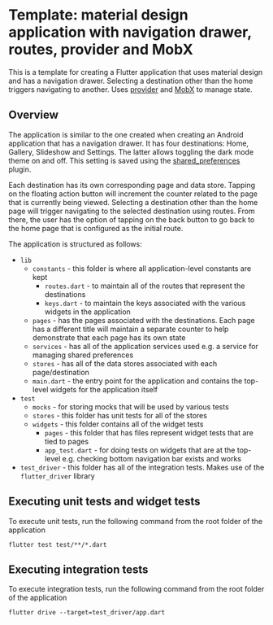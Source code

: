 # Template: material design application with navigation drawer, routes, provider and MobX

This is a template for creating a Flutter application that uses material design and has a navigation drawer. Selecting a destination other than the home triggers navigating to another. Uses [provider](https://github.com/rrousselGit/provider) and [MobX](https://github.com/mobxjs/mobx.dart) to manage state.

## Overview

The application is similar to the one created when creating an Android application that has a navigation drawer. It has four destinations: Home, Gallery, Slideshow and Settings. The latter allows toggling the dark mode theme on and off. This setting is saved using the [shared_preferences](https://github.com/flutter/plugins/tree/master/packages/shared_preferences) plugin.

Each destination has its own corresponding page and data store. Tapping on the floating action button will increment the counter related to the page that is currently being viewed. Selecting a destination other than the home page will trigger navigating to the selected destination using routes. From there, the user has the option of tapping on the back button to go back to the home page that is configured as the initial route.

The application is structured as follows:

- `lib`
  - `constants` - this folder is where all application-level constants are kept
    - `routes.dart` - to maintain all of the routes that represent the destinations
    - `keys.dart` - to maintain the keys associated with the various widgets in the application
  - `pages` - has the pages associated with the destinations. Each page has a different title will maintain a separate counter to help demonstrate that each page has its own state
  - `services` - has all of the application services used e.g. a service for managing shared preferences
  - `stores` - has all of the data stores associated with each page/destination
  - `main.dart` - the entry point for the application and contains the top-level widgets for the application itself
- `test`
  - `mocks` - for storing mocks that will be used by various tests
  - `stores` - this folder has unit tests for all of the stores
  - `widgets` - this folder contains all of the widget tests
    - `pages` - this folder that has files represent widget tests that are tied to pages
    - `app_test.dart` - for doing tests on widgets that are at the top-level e.g. checking bottom navigation bar exists and works
- `test_driver` - this folder has all of the integration tests. Makes use of the `flutter_driver` library

## Executing unit tests and widget tests

To execute unit tests, run the following command from the root folder of the application

```
flutter test test/**/*.dart
```

## Executing integration tests

To execute integration tests, run the following command from the root folder of the application

```
flutter drive --target=test_driver/app.dart
```
